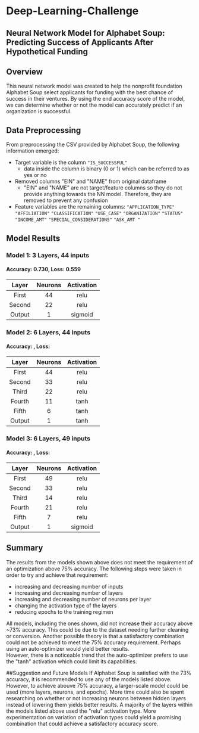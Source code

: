 # Deep-Learning-Challenge
## Neural Network Model for Alphabet Soup: Predicting Success of Applicants After Hypothetical Funding

## Overview

This neural network model was created to help the nonprofit foundation Alphabet Soup select applicants for funding with the best chance of success in their ventures.
By using the end accuracy score of the model, we can determine whether or not the model can accurately predict if an organization is successful.

## Data Preprocessing
From preprocessing the CSV provided by Alphabet Soup, the following information emerged:
* Target variable is the column `"IS_SUCCESSFUL"`
  * data inside the column is binary (0 or 1) which can be referred to as yes or no
* Removed columns "EIN" and "NAME" from original dataframe
  * "EIN" and "NAME" are not target/feature columns so they do not provide anything towards the NN model.  Therefore, they are removed to prevent any confusion
* Feature variables are the remaining columns: `"APPLICATION_TYPE"`	`"AFFILIATION"`	`"CLASSIFICATION"`	`"USE_CASE"`	`"ORGANIZATION"`	`"STATUS"`	`"INCOME_AMT"`	`"SPECIAL_CONSIDERATIONS"`	`"ASK_AMT "` 

## Model Results

### Model 1: 3 Layers, 44 inputs
#### Accuracy: 0.730, Loss: 0.559
| Layer    | Neurons | Activation |
| :--------: | :-------: | :----------: |
| First | 44 | relu  |
| Second | 22 | relu  |
| Output | 1 | sigmoid  |

### Model 2: 6 Layers, 44 inputs
#### Accuracy: , Loss: 
| Layer    | Neurons | Activation |
| :--------: | :-------: | :----------: |
| First | 44 | relu  |
| Second | 33 | relu  |
| Third | 22 | relu  |
| Fourth | 11 | tanh  |
| Fifth | 6 | tanh  |
| Output | 1 | tanh  |


### Model 3: 6 Layers, 49 inputs
#### Accuracy: , Loss: 
| Layer    | Neurons | Activation |
| :--------: | :-------: | :----------: |
| First | 49 | relu  |
| Second | 33 | relu  |
| Third | 14 | relu  |
| Fourth | 21 | relu  |
| Fifth | 7 | relu  |
| Output | 1 | sigmoid  |

## Summary
The results from the models shown above does not meet the requirement of an optimization above 75% accuracy.
The following steps were taken in order to try and achieve that requirement:
* increasing and decreasing number of inputs
* increasing and decreasing number of layers
* increasing and decreasing number of neurons per layer
* changing the activation type of the layers
* reducing epochs to the training regimen

 All models, including the ones shown, did not increase their accuracy above ~73% accuracy.  This could be due to the dataset needing further cleaning or conversion. 
 Another possible theory is that a satisfactory combination could not be achieved to meet the 75% accuracy requirement.  Perhaps using an auto-optimizer would yield better results.  
 However, there is a noticeable trend that the auto-optimizer prefers to use the "tanh" activation which could limit its capabilities.  

 ##Suggestion and Future Models
 If Alphabet Soup is satisfied with the 73% accuracy, it is recommended to use any of the models listed above.  However, to achieve abouve 75% accuracy, a larger-scale model could be used (more layers, neurons, and epochs).
 More time could also be spent researching on whether or not increasing neurons between hidden layers instead of lowering them yields better results.  A majority of the layers within the models listed above used the "relu" activation type.
 More experimentation on variation of activation types could yield a promising combination that could achieve a satisfactory accuracy score.
